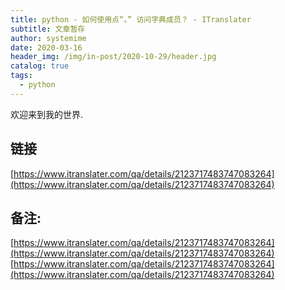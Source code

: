 ```yaml
---
title: python - 如何使用点“。” 访问字典成员？ - ITranslater
subtitle: 文章暂存
author: systemime
date: 2020-03-16
header_img: /img/in-post/2020-10-29/header.jpg
catalog: true
tags:
  - python
---
```


欢迎来到我的世界.

<!-- more -->

## 链接

 [https://www.itranslater.com/qa/details/2123717483747083264](https://www.itranslater.com/qa/details/2123717483747083264) 

## 备注:

 [https://www.itranslater.com/qa/details/2123717483747083264](https://www.itranslater.com/qa/details/2123717483747083264) 
 [https://www.itranslater.com/qa/details/2123717483747083264](https://www.itranslater.com/qa/details/2123717483747083264)
